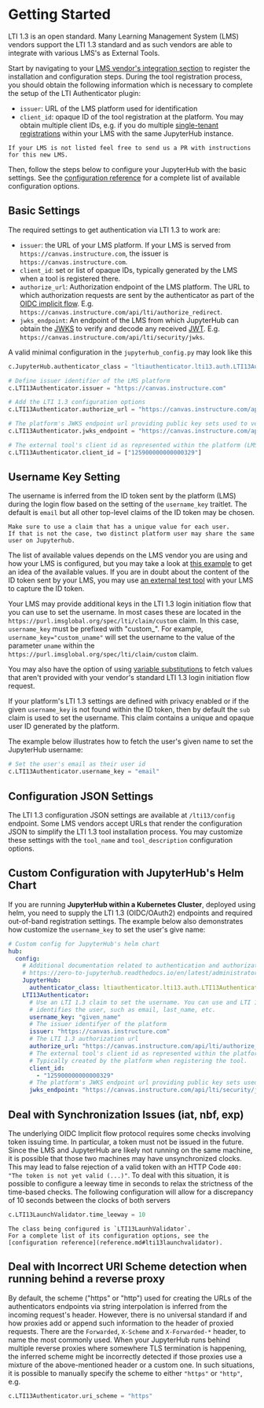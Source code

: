 # Getting Started

LTI 1.3 is an open standard.
Many Learning Management System (LMS) vendors support the LTI 1.3 standard and as such vendors are able to integrate with various LMS's as External Tools.

Start by navigating to your [LMS vendor's integration section](lms-integration.md) to register the installation and configuration steps.
During the tool registration process, you should obtain the following information which is necessary to complete the setup of the LTI Authenticator plugin:

- `issuer`: URL of the LMS platform used for identification
- `client_id`: opaque ID of the tool registration at the platform.
  You may obtain multiple client IDs, e.g. if you do multiple [single-tenant registrations](https://www.imsglobal.org/spec/lti/v1p3#single-tenant-tool-registered-and-deployed-once) within your LMS with the same JupyterHub instance.

```{note}
If your LMS is not listed feel free to send us a PR with instructions for this new LMS.
```

Then, follow the steps below to configure your JupyterHub with the basic settings.
See the [configuration reference](reference) for a complete list of available configuration options.

## Basic Settings

The required settings to get authentication via LTI 1.3 to work are:

- `issuer`: the URL of your LMS platform. If your LMS is served from `https://canvas.instructure.com`, the issuer is `https://canvas.instructure.com`.
- `client_id`: set or list of opaque IDs, typically generated by the LMS when a tool is registered there.
- `authorize_url`: Authorization endpoint of the LMS platform. The URL to which authorization requests are sent by the authenticator as part of the [OIDC implicit flow](https://auth0.com/docs/get-started/authentication-and-authorization-flow/implicit-flow-with-form-post).
  E.g. `https://canvas.instructure.com/api/lti/authorize_redirect`.
- `jwks_endpoint`: An endpoint of the LMS from which JupyterHub can obtain the [JWKS](https://auth0.com/docs/secure/tokens/json-web-tokens/json-web-key-sets) to verify and decode any received [JWT](https://auth0.com/docs/secure/tokens/json-web-tokens).
  E.g. `https://canvas.instructure.com/api/lti/security/jwks`.

A valid minimal configuration in the `jupyterhub_config.py` may look like this

```python
c.JupyterHub.authenticator_class = "ltiauthenticator.lti13.auth.LTI13Authenticator"

# Define issuer identifier of the LMS platform
c.LTI13Authenticator.issuer = "https://canvas.instructure.com"

# Add the LTI 1.3 configuration options
c.LTI13Authenticator.authorize_url = "https://canvas.instructure.com/api/lti/authorize_redirect"

# The platform's JWKS endpoint url providing public key sets used to verify the ID token
c.LTI13Authenticator.jwks_endpoint = "https://canvas.instructure.com/api/lti/security/jwks"

# The external tool's client id as represented within the platform (LMS)
c.LTI13Authenticator.client_id = ["125900000000000329"]
```

## Username Key Setting

The username is inferred from the ID token sent by the platform (LMS) during the login flow based on the setting of the `username_key` traitlet.
The default is `email` but all other top-level claims of the ID token may be chosen.

```{danger}
Make sure to use a claim that has a unique value for each user.
If that is not the case, two distinct platform user may share the same user on Jupyterhub.
```

The list of available values depends on the LMS vendor you are using and how your LMS is configured, but you may take a look at [this example](http://www.imsglobal.org/spec/lti/v1p3/#examplelinkrequest) to get an idea of the available values.
If you are in doubt about the content of the ID token sent by your LMS, you may use [an external test tool](https://saltire.lti.app/tool) with your LMS to capture the ID token.

Your LMS may provide additional keys in the LTI 1.3 login initiation flow that you can use to set the username.
In most cases these are located in the `https://purl.imsglobal.org/spec/lti/claim/custom` claim.
In this case, `username_key` must be prefixed with "custom\_".
For example, `username_key="custom_uname"` will set the username to the value of the parameter `uname` within the `https://purl.imsglobal.org/spec/lti/claim/custom` claim.

You may also have the option of using [variable substitutions](http://www.imsglobal.org/spec/lti/v1p3/#customproperty) to fetch values that aren't provided with your vendor's standard LTI 1.3 login initiation flow request.

If your platform's LTI 1.3 settings are defined with privacy enabled or if the given `username_key` is not found within the ID token, then by default the `sub` claim is used to set the username.
This claim contains a unique and opaque user ID generated by the platform.

The example below illustrates how to fetch the user's given name to set the JupyterHub username:

```python
# Set the user's email as their user id
c.LTI13Authenticator.username_key = "email"
```

## Configuration JSON Settings

The LTI 1.3 configuration JSON settings are available at `/lti13/config` endpoint.
Some LMS vendors accept URLs that render the configuration JSON to simplify the LTI 1.3 tool installation process.
You may customize these settings with the `tool_name` and `tool_description` configuration options.

## Custom Configuration with JupyterHub's Helm Chart

If you are running **JupyterHub within a Kubernetes Cluster**, deployed using helm, you need to supply the LTI 1.3 (OIDC/OAuth2) endpoints and required out-of-band registration settings. The example below also demonstrates how customize the `username_key` to set the user's give name:

```yaml
# Custom config for JupyterHub's helm chart
hub:
  config:
    # Additional documentation related to authentication and authorization available at
    # https://zero-to-jupyterhub.readthedocs.io/en/latest/administrator/authentication.html
    JupyterHub:
      authenticator_class: ltiauthenticator.lti13.auth.LTI13Authenticator
    LTI13Authenticator:
      # Use an LTI 1.3 claim to set the username. You can use and LTI 1.3 claim that
      # identifies the user, such as email, last_name, etc.
      username_key: "given_name"
      # The issuer identifyer of the platform
      issuer: "https://canvas.instructure.com"
      # The LTI 1.3 authorization url
      authorize_url: "https://canvas.instructure.com/api/lti/authorize_redirect"
      # The external tool's client id as represented within the platform (LMS)
      # Typically created by the platform when registering the tool.
      client_id:
        - "125900000000000329"
      # The platform's JWKS endpoint url providing public key sets used to verify the ID token
      jwks_endpoint: "https://canvas.instructure.com/api/lti/security/jwks"
```

## Deal with Synchronization Issues (iat, nbf, exp)

The underlying OIDC Implicit flow protocol requires some checks involving token issuing time.
In particular, a token must not be issued in the future.
Since the LMS and JupyterHub are likely not running on the same machine, it is possible that those two machines may have unsynchronized clocks.
This may lead to false rejection of a valid token with an HTTP Code `400: "The token is not yet valid (...)"`.
To deal with this situation, it is possible to configure a leeway time in seconds to relax the strictness of the time-based checks.
The following configuration will allow for a discrepancy of 10 seconds between the clocks of both servers

```python
c.LTI13LaunchValidator.time_leeway = 10
```

```{note}
The class being configured is `LTI13LaunhValidator`.
For a complete list of its configuration options, see the [configuration reference](reference.md#lti13launchvalidator).
```

## Deal with Incorrect URI Scheme detection when running behind a reverse proxy

By default, the scheme ("https" or "http") used for creating the URLs of the authenticators endpoints via string interpolation is inferred from the incoming request's header.
However, there is no universal standard if and how proxies add or append such information to the header of proxied requests.
There are the `Forwarded`, `X-Scheme` and `X-Forwarded-*` header, to name the most commonly used.
When your JupyterHub runs behind multiple reverse proxies where somewhere TLS termination is happening, the inferred scheme might be incorrectly detected if those proxies use a mixture of the above-mentioned header or a custom one.
In such situations, it is possible to manually specify the scheme to either `"https"` or `"http"`, e.g.

```python
c.LTI13Authenticator.uri_scheme = "https"
```
